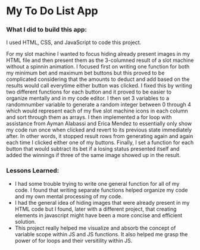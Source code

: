 # My To Do List App

### What I did to build this app:
I used HTML, CSS, and JavaScript to code this project.

For my slot machine I wanted to focus hiding already present images in my HTML file and then present them as the 3-columned result of a slot machine without a spinnin animation. I focused first on writing one function for both my minimum bet and maximum bet buttons but this proved to be complicated considering that the amounts to deduct and add based on the results would call everytime either button was clicked. I fixed this by writing two different functions for each button and it proved to be easier to organize mentally and in my code editor. I then set 3 variables to a randomnumber variable to generate a random integer between 0 through 4 which would represent each of my five slot machine icons in each column and sort through them as arrays. I then implemented a for loop with assistance from Ayman Alabassi and Erica Mendez to essentially only show my code run once when clicked and revert to its previous state immediately after. In other words, it stopped result rows from generating again and again each time I clicked either one of my buttons. Finally, I set a function for each button that would subtract its bet if a losing status presented itself and added the winnings if three of the same image showed up in the result. 


### Lessons Learned: 
- I had some trouble trying to write one general function for all of my code. I found that writing separate functions helped organize my code and my own mental processing of my code.
- I had the general idea of hiding images that were already present in my HTML code but I found, later with a different project, that creating elements in javascript might have been a more concise and efficient solution.
- This project really helped me visualize and absorb the concept of variable scope within JS and JS functions. It also helped me grasp the power of for loops and their versitility within JS. 


